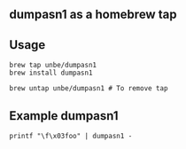 ## dumpasn1 as a homebrew tap

## Usage

    brew tap unbe/dumpasn1
    brew install dumpasn1

    brew untap unbe/dumpasn1 # To remove tap

## Example dumpasn1

    printf "\f\x03foo" | dumpasn1 -
